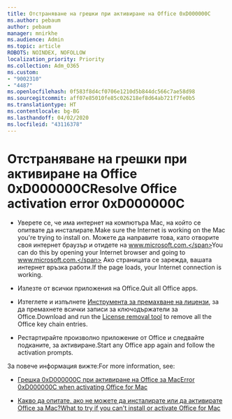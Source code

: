 ```yaml
---
title: Отстраняване на грешки при активиране на Office 0xD000000C
ms.author: pebaum
author: pebaum
manager: mnirkhe
ms.audience: Admin
ms.topic: article
ROBOTS: NOINDEX, NOFOLLOW
localization_priority: Priority
ms.collection: Adm_O365
ms.custom:
- "9002310"
- "4487"
ms.openlocfilehash: 0f583f8d4cf0706e1210d5b844dc566c7ae58d98
ms.sourcegitcommit: aff07e85010fe85c026218ef8d64ab721f7fe0b5
ms.translationtype: HT
ms.contentlocale: bg-BG
ms.lasthandoff: 04/02/2020
ms.locfileid: "43116378"
---
```

# <a name="resolve-office-activation-error-0xd000000c"></a><span data-ttu-id="898cc-102">Отстраняване на грешки при активиране на Office 0xD000000C</span><span class="sxs-lookup"><span data-stu-id="898cc-102">Resolve Office activation error 0xD000000C</span></span>

- <span data-ttu-id="898cc-103">Уверете се, че има интернет на компютъра Mac, на който се опитвате да инсталирате.</span><span class="sxs-lookup"><span data-stu-id="898cc-103">Make sure the Internet is working on the Mac you're trying to install on.</span></span> <span data-ttu-id="898cc-104">Можете да направите това, като отворите своя интернет браузър и отидете на www.microsoft.com.</span><span class="sxs-lookup"><span data-stu-id="898cc-104">You can do this by opening your Internet browser and going to www.microsoft.com.</span></span> <span data-ttu-id="898cc-105">Ако страницата се зарежда, вашата интернет връзка работи.</span><span class="sxs-lookup"><span data-stu-id="898cc-105">If the page loads, your Internet connection is working.</span></span>

- <span data-ttu-id="898cc-106">Излезте от всички приложения на Office.</span><span class="sxs-lookup"><span data-stu-id="898cc-106">Quit all Office apps.</span></span>

- <span data-ttu-id="898cc-107">Изтеглете и изпълнете [Инструмента за премахване на лицензи](https://go.microsoft.com/fwlink/?linkid=849815), за да премахнете всички записи за ключодържатели за Office.</span><span class="sxs-lookup"><span data-stu-id="898cc-107">Download and run the [License removal tool](https://go.microsoft.com/fwlink/?linkid=849815) to remove all the Office key chain entries.</span></span>

- <span data-ttu-id="898cc-108">Рестартирайте произволно приложение от Office и следвайте подканите, за активиране.</span><span class="sxs-lookup"><span data-stu-id="898cc-108">Start any Office app again and follow the activation prompts.</span></span>

<span data-ttu-id="898cc-109">За повече информация вижте:</span><span class="sxs-lookup"><span data-stu-id="898cc-109">For more information, see:</span></span>

- [<span data-ttu-id="898cc-110">Грешка 0xD000000C при активиране на Office за Mac</span><span class="sxs-lookup"><span data-stu-id="898cc-110">Error 0xD000000C when activating Office for Mac</span></span>](https://support.office.com/article/error-0xd000000c-when-activating-office-for-mac-da865931-4658-4829-ba2d-8133390c6d25)

- [<span data-ttu-id="898cc-111">Какво да опитате, ако не можете да инсталирате или да активирате Office за Mac?</span><span class="sxs-lookup"><span data-stu-id="898cc-111">What to try if you can't install or activate Office for Mac</span></span>](https://support.office.com/article/what-to-try-if-you-can-t-install-or-activate-office-for-mac-5efba2b4-b1e6-4e5f-bf3c-6ab945d03dea)
